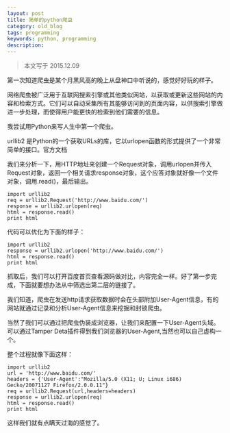 ```yaml
---
layout: post
title: 简单的python爬虫
category: old_blog
tags: programming
keywords: python, programming
description:
---
```


> 本文写于 2015.12.09

第一次知道爬虫是某个月黑风高的晚上从盘神口中听说的，感觉好好玩的样子。

网络爬虫被广泛用于互联网搜索引擎或其他类似网站，以获取或更新这些网站的内容和检索方式。它们可以自动采集所有其能够访问到的页面内容，以供搜索引擎做进一步处理，而使得用户能更快的检索到他们需要的信息。

我尝试用Python来写人生中第一个爬虫。

urllib2 是Python的一个获取URLs的库，它以urlopen函数的形式提供了一个非常简单的接口。官方文档

我们来分析一下，用HTTP地址来创建一个Request对象，调用urlopen并传入Request对象，返回一个相关请求response对象，这个应答对象就好像一个文件对象，调用.read()，最后输出。
```
import urllib2
req = urllib2.Request('http://www.baidu.com/')
response = urllib2.urlopen(req)
html = response.read()
print html
```
代码可以优化为下面的样子：
```
import urllib2
response = urllib2.urlopen('http://www.baidu.com/')
html = response.read()
print html
```
抓取后，我们可以打开百度首页查看源码做对比，内容完全一样。好了第一步完成，下面就要想办法从中筛选出第二层的链接了。

我们知道，爬虫在发送http请求获取数据时会在头部附加User-Agent信息，有的网站就通过记录和分析User-Agent信息来挖掘和封锁爬虫。

当然了我们可以通过把爬虫伪装成浏览器，让我们来配置一下User-Agent头域。可以通过Tamper Deta插件得到我们浏览器的User-Agent,当然也可以自己虚构一个。

整个过程就像下面这样：
```
import urllib2
url = 'http://www.baidu.com/'
headers = {'User-Agent':"Mozilla/5.0 (X11; U; Linux i686) Gecko/20071127 Firefox/2.0.0.11"}
req = urllib2.Request(url,headers=headers)
response = urllib2.urlopen(req)
html = response.read()
print html
```
这样我们就有点瞒天过海的感觉了。
